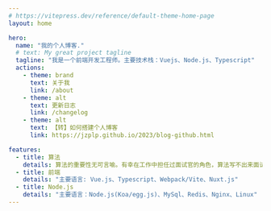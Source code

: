 ```yaml
---
# https://vitepress.dev/reference/default-theme-home-page
layout: home

hero:
  name: "我的个人博客."
  # text: My great project tagline
  tagline: "我是一个前端开发工程师。主要技术栈：Vuejs、Node.js、Typescript"
  actions:
    - theme: brand
      text: 关于我
      link: /about
    - theme: alt
      text: 更新日志
      link: /changelog
    - theme: alt
      text: 【转】如何搭建个人博客
      link: https://jzplp.github.io/2023/blog-github.html

features:
  - title: 算法
    details: 算法的重要性无可言喻。有幸在工作中担任过面试官的角色，算法写不出来面试基本就over了。
  - title: 前端
    details: "主要语言: Vue.js、Typescript、Webpack/Vite、Nuxt.js"
  - title: Node.js
    details: "主要语言：Node.js(Koa/egg.js)、MySql、Redis、Nginx、Linux"
---
```



